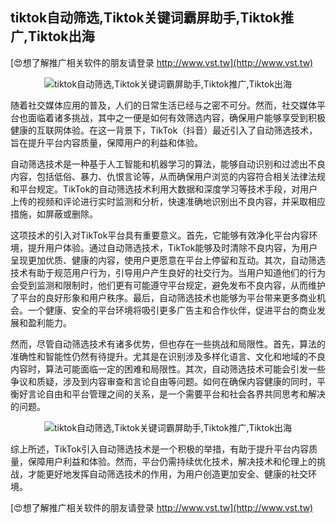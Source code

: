## **tiktok自动筛选,Tiktok关键词霸屏助手,Tiktok推广,Tiktok出海**

[😍想了解推广相关软件的朋友请登录 http://www.vst.tw](http://www.vst.tw)

 <center><img src="https://vst.tw/MP4/tuiguang/png/7.png" alt="tiktok自动筛选,Tiktok关键词霸屏助手,Tiktok推广,Tiktok出海"></center>

随着社交媒体应用的普及，人们的日常生活已经与之密不可分。然而，社交媒体平台也面临着诸多挑战，其中之一便是如何有效筛选内容，确保用户能够享受到积极健康的互联网体验。在这一背景下，TikTok（抖音）最近引入了自动筛选技术，旨在提升平台内容质量，保障用户的利益和体验。

自动筛选技术是一种基于人工智能和机器学习的算法，能够自动识别和过滤出不良内容，包括低俗、暴力、仇恨言论等，从而确保用户浏览的内容符合相关法律法规和平台规定。TikTok的自动筛选技术利用大数据和深度学习等技术手段，对用户上传的视频和评论进行实时监测和分析，快速准确地识别出不良内容，并采取相应措施，如屏蔽或删除。

这项技术的引入对TikTok平台具有重要意义。首先，它能够有效净化平台内容环境，提升用户体验。通过自动筛选技术，TikTok能够及时清除不良内容，为用户呈现更加优质、健康的内容，使用户更愿意在平台上停留和互动。其次，自动筛选技术有助于规范用户行为，引导用户产生良好的社交行为。当用户知道他们的行为会受到监测和限制时，他们更有可能遵守平台规定，避免发布不良内容，从而维护了平台的良好形象和用户秩序。最后，自动筛选技术也能够为平台带来更多商业机会。一个健康、安全的平台环境将吸引更多广告主和合作伙伴，促进平台的商业发展和盈利能力。

然而，尽管自动筛选技术有诸多优势，但也存在一些挑战和局限性。首先，算法的准确性和智能性仍然有待提升。尤其是在识别涉及多样化语言、文化和地域的不良内容时，算法可能面临一定的困难和局限性。其次，自动筛选技术可能会引发一些争议和质疑，涉及到内容审查和言论自由等问题。如何在确保内容健康的同时，平衡好言论自由和平台管理之间的关系，是一个需要平台和社会各界共同思考和解决的问题。

 <center><img src="https://vst.tw/MP4/tuiguang/png/2.png" alt="tiktok自动筛选,Tiktok关键词霸屏助手,Tiktok推广,Tiktok出海"></center>

综上所述，TikTok引入自动筛选技术是一个积极的举措，有助于提升平台内容质量，保障用户利益和体验。然而，平台仍需持续优化技术，解决技术和伦理上的挑战，才能更好地发挥自动筛选技术的作用，为用户创造更加安全、健康的社交环境。

[😍想了解推广相关软件的朋友请登录 http://www.vst.tw](http://www.vst.tw)



